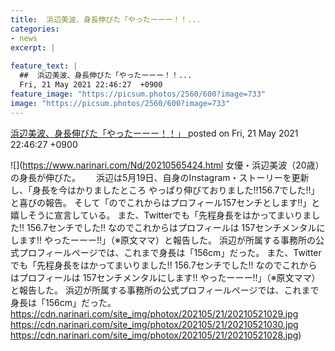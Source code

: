```yaml
---
title:  浜辺美波、身長伸びた「やったーーー！！...
categories:
- news
excerpt: |
  
feature_text: |
  ##  浜辺美波、身長伸びた「やったーーー！！...
  Fri, 21 May 2021 22:46:27  +0900
feature_image: "https://picsum.photos/2560/600?image=733"
image: "https://picsum.photos/2560/600?image=733"
---
```


[ 浜辺美波、身長伸びた「やったーーー！！」  ](https://hayabusa9.5ch.net/test/read.cgi/mnewsplus/1621604787/)
posted on Fri, 21 May 2021 22:46:27  +0900

<!--more-->

![](https://www.narinari.com/Nd/20210565424.html 女優・浜辺美波（20歳）の身長が伸びた。　　 浜辺は5月19日、自身のInstagram・ストーリーを更新し、「身長を今はかりましたところ やっぱり伸びておりました!!156.7でした!!」と喜びの報告。 そして「のでこれからはプロフィール157センチとします!!」と嬉しそうに宣言している。 また、Twitterでも「先程身長をはかってまいりました!! 156.7センチでした!! なのでこれからはプロフィールは 157センチメンタルにします!! やったーーー!!」（※原文ママ）と報告した。 浜辺が所属する事務所の公式プロフィールページでは、これまで身長は「156cm」だった。 また、Twitterでも「先程身長をはかってまいりました!! 156.7センチでした!! なのでこれからはプロフィールは 157センチメンタルにします!! やったーーー!!」（※原文ママ）と報告した。 浜辺が所属する事務所の公式プロフィールページでは、これまで身長は「156cm」だった。 https://cdn.narinari.com/site_img/photox/202105/21/20210521029.jpg https://cdn.narinari.com/site_img/photox/202105/21/20210521030.jpg https://cdn.narinari.com/site_img/photox/202105/21/20210521028.jpg)
